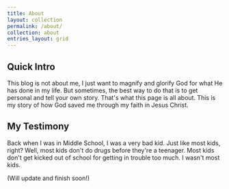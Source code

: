 ```yaml
---
title: About
layout: collection
permalink: /about/
collection: about
entries_layout: grid
---
```


## Quick Intro
This blog is not about me, I just want to magnify and glorify God for what He has done in my life. But sometimes, the best way to do that is to get personal and tell your own story. That's what this page is all about. This is my story of how God saved me through my faith in Jesus Christ. 

## My Testimony
Back when I was in Middle School, I was a very bad kid. Just like most kids, right? Well, most kids don't do drugs before they're a teenager. Most kids don't get kicked out of school for getting in trouble too much. I wasn't most kids. 

(Will update and finish soon!)
